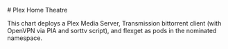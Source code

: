 # Plex Home Theatre

This chart deploys a Plex Media Server, Transmission bittorrent client (with OpenVPN via PIA and sorttv script), and flexget as pods in the nominated namespace.